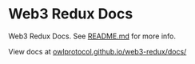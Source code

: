 # Web3 Redux Docs
Web3 Redux Docs. See [README.md](../README.md) for more info.

View docs at [owlprotocol.github.io/web3-redux/docs/](https://owlprotocol.github.io/web3-redux/docs/)

